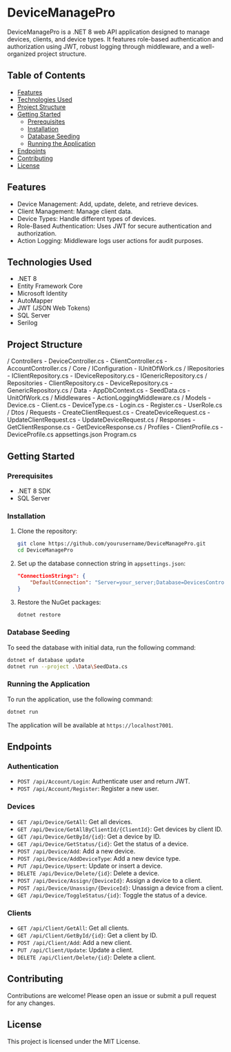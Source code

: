 # DeviceManagePro

DeviceManagePro is a .NET 8 web API application designed to manage devices, clients, and device types. It features role-based authentication and authorization using JWT, robust logging through middleware, and a well-organized project structure.

## Table of Contents
- [Features](#features)
- [Technologies Used](#technologies-used)
- [Project Structure](#project-structure)
- [Getting Started](#getting-started)
  - [Prerequisites](#prerequisites)
  - [Installation](#installation)
  - [Database Seeding](#database-seeding)
  - [Running the Application](#running-the-application)
- [Endpoints](#endpoints)
- [Contributing](#contributing)
- [License](#license)

## Features
- Device Management: Add, update, delete, and retrieve devices.
- Client Management: Manage client data.
- Device Types: Handle different types of devices.
- Role-Based Authentication: Uses JWT for secure authentication and authorization.
- Action Logging: Middleware logs user actions for audit purposes.

## Technologies Used
- .NET 8
- Entity Framework Core
- Microsoft Identity
- AutoMapper
- JWT (JSON Web Tokens)
- SQL Server
- Serilog

## Project Structure

/ Controllers
    - DeviceController.cs
    - ClientController.cs
    - AccountController.cs
/ Core
    / IConfiguration
        - IUnitOfWork.cs
    / IRepositories
        - IClientRepository.cs
        - IDeviceRepository.cs
        - IGenericRepository.cs
    / Repositories
        - ClientRepository.cs
        - DeviceRepository.cs
        - GenericRepository.cs
/ Data
    - AppDbContext.cs
    - SeedData.cs
    - UnitOfWork.cs
/ Middlewares
    - ActionLoggingMiddleware.cs
/ Models
    - Device.cs
    - Client.cs
    - DeviceType.cs
    - Login.cs
    - Register.cs
    - UserRole.cs
/ Dtos
    / Requests
        - CreateClientRequest.cs
        - CreateDeviceRequest.cs
        - UpdateClientRequest.cs
        - UpdateDeviceRequest.cs
    / Responses
        - GetClientResponse.cs
        - GetDeviceResponse.cs
/ Profiles
    - ClientProfile.cs
    - DeviceProfile.cs
appsettings.json
Program.cs

## Getting Started

### Prerequisites
- .NET 8 SDK
- SQL Server

### Installation
1. Clone the repository:
    ```sh
    git clone https://github.com/yourusername/DeviceManagePro.git
    cd DeviceManagePro
    ```

2. Set up the database connection string in `appsettings.json`:
    ```json
    "ConnectionStrings": {
        "DefaultConnection": "Server=your_server;Database=DevicesController;Trusted_Connection=True;MultipleActiveResultSets=true;TrustServerCertificate=true"
    }
    ```

3. Restore the NuGet packages:
    ```sh
    dotnet restore
    ```

### Database Seeding
To seed the database with initial data, run the following command:
```sh
dotnet ef database update
dotnet run --project .\Data\SeedData.cs
```

### Running the Application
To run the application, use the following command:
```sh
dotnet run
```
The application will be available at `https://localhost7001`.

## Endpoints

### Authentication
- `POST /api/Account/Login`: Authenticate user and return JWT.
- `POST /api/Account/Register`: Register a new user.

### Devices
- `GET /api/Device/GetAll`: Get all devices.
- `GET /api/Device/GetAllByClientId/{ClientId}`: Get devices by client ID.
- `GET /api/Device/GetById/{id}`: Get a device by ID.
- `GET /api/Device/GetStatus/{id}`: Get the status of a device.
- `POST /api/Device/Add`: Add a new device.
- `POST /api/Device/AddDeviceType`: Add a new device type.
- `PUT /api/Device/Upsert`: Update or insert a device.
- `DELETE /api/Device/Delete/{id}`: Delete a device.
- `POST /api/Device/Assign/{DeviceId}`: Assign a device to a client.
- `POST /api/Device/Unassign/{DeviceId}`: Unassign a device from a client.
- `GET /api/Device/ToggleStatus/{id}`: Toggle the status of a device.

### Clients
- `GET /api/Client/GetAll`: Get all clients.
- `GET /api/Client/GetById/{id}`: Get a client by ID.
- `POST /api/Client/Add`: Add a new client.
- `PUT /api/Client/Update`: Update a client.
- `DELETE /api/Client/Delete/{id}`: Delete a client.

## Contributing
Contributions are welcome! Please open an issue or submit a pull request for any changes.

## License
This project is licensed under the MIT License.
